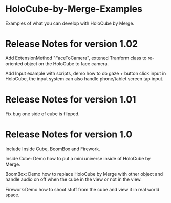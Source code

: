 # HoloCube-by-Merge-Examples
Examples of what you can develop with HoloCube by Merge.

Release Notes for version 1.02
===========
Add ExtensionMethod "FaceToCamera", extened Tranform class to re-oriented object on the HoloCube to face camera.

Add Input example with scripts, demo how to do gaze + button click input in HoloCube, the input system can also handle phone/tablet screen tap input.

Release Notes for version 1.01
===========
Fix bug one side of cube is flipped.

Release Notes for version 1.0
===========
Include Inside Cube, BoomBox and Firework.

Inside Cube: Demo how to put a mini universe inside of HoloCube by Merge.

BoomBox: Demo how to replace HoloCube by Merge with other object and handle audio on off when the cube in the view or not in the view.

Firework:Demo how to shoot stuff from the cube and view it in real world space.  



